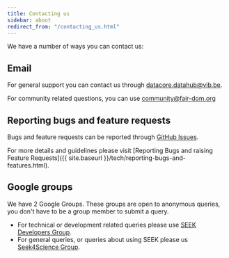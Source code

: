 ```yaml
---
title: Contacting us
sidebar: about
redirect_from: "/contacting_us.html"
---
```


<i class="fa-solid fa-envelopes-bulk fa-5x"></i>

We have a number of ways you can contact us:


## Email

For general support you can contact us through [datacore.datahub@vib.be](mailto:datacore.datahub@vib.be).

For community related questions, you can use [community@fair-dom.org](mailto:community@fair-dom.org)

## Reporting bugs and feature requests

Bugs and feature requests can be reported through [GitHub Issues](https://fair-dom.org/issues).

For more details and guidelines please visit [Reporting Bugs and raising Feature Requests]({{ site.baseurl }}/tech/reporting-bugs-and-features.html).

## Google groups

We have 2 Google Groups. These groups are open to anonymous queries, you don't have to be a group member to submit a query.

* For technical or development related queries please use [SEEK Developers Group](https://groups.google.com/group/seek-developers).
* For general queries, or queries about using SEEK please us [Seek4Science Group](https://groups.google.com/group/seek4science).

